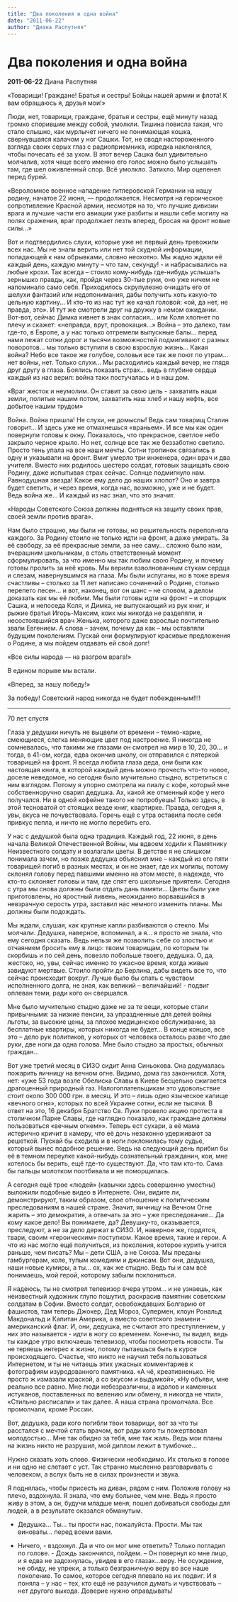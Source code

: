 ```yaml
---
title: "Два поколения и одна война"
date: "2011-06-22"
author: "Диана Распутняя"
---
```


# Два поколения и одна война

**2011-06-22** Диана Распутняя

«Товарищи! Граждане! Братья и сестры! Бойцы нашей армии и флота! К вам обращаюсь я, друзья мои!»

Люди, нет, товарищи, граждане, братья и сестры, ещё минуту назад громко спорившие между собой, умолкли. Тишина повисла такая, что стало слышно, как мурлычет ничего не понимающая кошка, свернувшаяся калачом у ног Сашки. Тот, не сводя настороженного взгляда своих серых глаз с радиоприемника, изредка наклонялся, чтобы почесать её за ухом. В этот вечер Сашка был удивительно молчалив, хотя чаще всего именно его голос можно было услышать там, где шел оживленный спор. Всё умолкло. Затихло. Мир оцепенел перед бурей.

 «Вероломное военное нападение гитлеровской Германии на нашу родину, начатое 22 июня, — продолжается. Несмотря на героическое сопротивление Красной армии, несмотря на то, что лучшие дивизии врага и лучшие части его авиации уже разбиты и нашли себе могилу на полях сражения, враг продолжа­ет лезть вперед, бросая на фронт новые силы...»

Вот и подтвердились слухи, которые уже не первый день тревожили всех нас. Мы не знали верить или нет той скудной информации, попадающей к нам обрывками, словно неохотно. Мы жадно ждали её каждый день, каждую минуту – что там, секунду! - и набрасывались на любые крохи. Так всегда – стоило кому-нибудь где-нибудь услышать зернышко правды, как, пройдя через 30-тые руки, оно уже ничем не напоминало само себя. Приходилось скрупулезно очищать его от шелухи фантазий или недопонимания, дабы получить хоть какую-то цельную картину... И кто-то из нас тут же качал головой: «ой, да нет, не правда, это». И тут же смотрели друг на дружку в немом ожидании. Вот-вот, сейчас Димка кивнет в знак согласия... или Коля хлопнет по плечу и скажет: «неправда, врут, провокация...» Война – это далеко, там где-то, в Европе, а у нас только отгремели выпускные балы... перед нами лежат сотни дорог и тысячи возможностей подмигивают с разных поворотов... мы только вступили в свою взрослую жизнь… Какая война? Небо все такое же голубое, соловьи все так же поют по утрам... нет войны, нет. Только слухи... Мы расходились каждый вечер, не глядя друг другу в глаза. Боялись показать страх... ведь в глубине сердца каждый из нас верил: война таки постучалась и в наш дом.

 «Враг жесток и неумолим. Он ставит за свою цель - захватить наши земли, политые нашим потом, захватить наш хлеб и нашу нефть, все добытое нашим трудом»

Война. Война пришла! Не слухи, не домыслы! Ведь сам товарищ Сталин говорит... И здесь уже не отмахнешься «враньем». И все мы как один повернули головы к окну. Показалось, что прекрасное, светлое небо закрыло черное крыло. Но нет, солнце все так же беззаботно светило. Просто тень упала на все наши мечты. Сотни тропинок связались в одну и указывали на фронт. Вмиг умерло три инженера, один врач и два учителя. Вместо них родилось шестеро солдат, готовых защищать свою Родину, даже испытывая страх сейчас. Солнце подмигнуло нам. Равнодушная звезда! Какое ему дело до наших хлопот? Оно и завтра будет светить, и через время, когда нас, возможно, уже и не будет. Ведь война же... И каждый из нас знал, что это значит.

 «Народы Советского Союза должны поднять­ся на защиту своих прав, своей земли против врага».

Нам было страшно, мы были не готовы, но решительность переполняла каждого. За Родину стоило не только идти на фронт, а даже умирать. За её свободу, за её прекрасные земли, за нее саму... сложно было нам, вчерашним школьникам, в столь ответственный момент сформулировать, за что именно мы так любим свою Родину, и почему готовы пролить за неё кровь. Мы верили взволнованным стукам сердца и слезам, навернувшимся на глаза. Мы были испуганы, но в тоже время счастливы – столько за 11 лет написано сочинений о Родине, столько перепето песен... и вот, наконец, вот он шанс – не словом, а делом доказать как мы её любим. Мы были готовы идти на фронт – и спорщик Сашка, и непоседа Коля, и Димка, не выпускающий из рук книг, и рыжие братья Игорь-Максим, коих мы никогда не разделяли, и несостоявшийся врач Женька, которого даже взрослые почтительно звали Евгением. А слова – зачем, почему да как – мы оставляли будущим поколениям. Пускай они формулируют красивые предложения о Родине, а мы пойдем отдавать ей свой долг!

«Все силы народа — на разгром врага!»

В едином порыве мы встали.

«Вперед, за нашу победу!»

За победу! Советский народ никогда не будет побежденным!!!!

 * * * 

70 лет спустя

Глаза у дедушки ничуть не выцвели от времени – темно-карие, смеющиеся, слегка меняющие цвет под настроение. Я никогда не сомневалась, что такими же глазами он смотрел на мир в 10, 20, 30... и тогда, в 41-ом, когда, едва окончив школу, он отправился с пятеркой товарищей на фронт. Я всегда любила глаза деда, они были как настоящая книга, в которой каждый день можно прочесть что-то новое, доселе неведомое, но сегодня было мучительно стыдно, встретиться с ним взглядом. Потому я упорно смотрела на пиалу с кофе, который мне собственноручно сварил дедушка. Ах, какой же отменный кофе у него получался. Ни в одной кофейне такого не попробуешь! Только здесь, в этой тесноватой от стоящих везде книг, квартирке. Правда, сегодня я, увы, вкуса не почувствовала. Горечь ещё с утра оставила после себя привкус пепла, и ничто не могло перебить его.

У нас с дедушкой была одна традиция. Каждый год, 22 июня, в день начала Великой Отечественной Войны, мы вдвоем ходили к Памятнику Неизвестного солдату и возлагали цветы. В детстве я не слишком понимала зачем, но позже дедушка объяснил мне – каждый из его пяти товарищей погиб в разных местах, и он не знает, где их могилы, потому склонял голову перед павшими именно на этом месте, в надежде, что кто-то склоняет головы и там, где спят его школьные приятели. Сегодня с утра мы снова должны были отдать дань памяти... Цветы были уже приготовлены, но яростный ливень, неожиданно ворвавшийся в невзрачную серость утра, заставил нас немного изменить планы. Мы должны были подождать.

Мы ждали, слушая, как крупные капли разбиваются о стекло. Мы молчали. Дедушка, наверное, вспоминал, а я... я просто не знала, что ему сегодня сказать. Ведь нельзя же позволить себе со злостью и отчаянием бросить ему в лицо: твоим товарищам, по которым ты скорбишь и по сей день, повезло побольше твоего, дедушка. О, да, жестоко, но, увы, сейчас именно то ужасное время, когда живые завидуют мертвые. Стоило пройти до Берлина, дабы видеть все то, что сейчас происходит вокруг. Лучше было бы спать с чувством исполненного долга, не зная, как великий – величайший! - подвиг оплеван теми, ради кого он свершался.

Мне было мучительно стыдно даже не за те вещи, которые стали привычными: за низкие пенсии, за упраздненные для детей войны льготы, за высокие цены, за плохое медицинское обслуживание, за бесплатные квартиры, которых никогда не будет... В конце концов, все это – дело рук политиков, у которых от человека осталось разве что две руки, две ноги да одна голова. Мне было стыдно за простых, обычных граждан...

Вот уже третий месяц в СИЗО сидит Анна Синьокова. Она додумалась пожарить яичницу на вечном огне. Видимо, дома газ закончился. Хотя, нет: «уже 53 года возле Обелиска Славы в Киеве бесцельно сжигается драгоценный природный газ. Налогоплательщикам это удовольствие стоит около 300 000 грн. в месяц. И это – лишь одно языческое капище «вечного огня», которых по всей Украине сотни, если не тысячи. В ответ на это, 16 декабря Братство Св. Луки провело акцию протеста в столичном Парке Славы, где наглядно показало, как граждане должны пользоваться «вечным огнем»». Теперь ест сухари, а её мама истерично кричит в камеру, что её дочь незаконно удерживают за решеткой. Пускай бы сходила и в ноги поклонилась тому судье, который вынес подобное решение. Ведь на следующий день прибил бы её в темном переулке какой-нибудь сознательный гражданин, кои, мне хотелось бы верить, ещё где-то существуют. Да, что там кто-то. Сама бы пальцы молотком поотбивала и не поморщилась.

А сегодня ещё трое «людей» (кавычки здесь совершенно уместны) выложили подобные видео в Интернете. Они, видите ли, демонстрируют, таким образом, свое отношение к политическим преследованиям в нашей стране. Значит, яичницу на Вечном Огне жарить – это демократия, а отвечать за это – уже преследование… Да кому какое дело! Вы понимаете, да? Девушку-то, оказывается, преследуют, а не за дело держат в СИЗО. И, наверное же, гордятся, твари, своим «героическим» поступком. Какое время, такие и герои. А что из нас могло ещё получиться, из поколения, которое курить учится раньше, чем писать? Мы – дети США, а не Союза. Мы преданы гамбургерам, коле, тупым комедиям и джинсам. Вот они, дедушка, наши новые кумиры, а ты... ох, как же стыдно. Ведь ты и сам всё понимаешь, мой герой, которому забыли поклониться.

Я надеюсь, ты не смотрел телевизор вчера утром... и не узнаешь, как неизвестный художник глупо пошутил, раскрасив памятник советским солдатам в Софии. Вместо солдат, освобождавших Болгарию от фашистов, там теперь Джокер, Дед Мороз, Супермен, клоун Рональд Макдональд и Капитан Америка, а вместо советского знамени – американский флаг. И, они, дедушка, не считают это преступлением, у них это называется - идти в ногу со временем. Конечно, ты видел, ведь ты каждое утро включаешь телевизор, чтобы посмотреть новости. Ты не теряешь интерес к жизни, потому пытаешься быть в курсе происходящего. Счастье, что никто не научил тебя пользоваться Интернетом, и ты не читаешь этих ужасных комментариев к фотографиям изуродованного памятника. «А чё, креативненько. Не просто ж измазали краской, а со вкусом и выдумкой», «Ну объяви, мне реально все равно. Мне люди небезразличны, а идолов и каменных истуканов, поставленных по велению или обмену, я никогда не чтил», «Стильно расписали» и так далее. А наша страна промолчала. Все промолчали, кроме России.

Вот, дедушка, ради кого погибли твои товарищи, вот за что ты расстался с мечтой стать врачом, вот ради кого ты пожертвовал молодостью… Мне так обидно за тебя, мне так жаль. Ведь мои планы на жизнь никто не разрушил, мой диплом лежит в тумбочке… 

Нужно сказать хоть слово. Физически необходимо. Их столько в голове и ни одно не слетает с уст. Так странно мысленно разговаривать с человеком, а вслух быть не в силах произнести и звука.

Я поднялась, чтобы присесть на диван, рядом с ним. Положив голову на плечо, вздохнула. Я знала, что ему больнее, чем мне. Ведь я просто живу в этом, а он, будучи младше меня, пошел добиваться свободы для людей, а в результате оказался обманутым.

 - Дедушка... Ты... ты прости нас, пожалуйста. Прости. Мы так виноваты... перед всеми вами.

 - Ничего, - вздохнул. Да и что он мог мне ответить? Только погладил по голове. - Дождь закончился, пойдем. – Он повернул ко мне лицо, и я едва не задохнулась, увидев в его глазах…веру. Не осуждение, не обиду, не упреки, а только безграничную веру во все наше поколение. То самое, которое сегодня плевало на их подвиг. И я поняла – у нас – тех, кто ещё не разучился думать и чувствовать – нет другого выхода. Доверие нужно оправдывать!